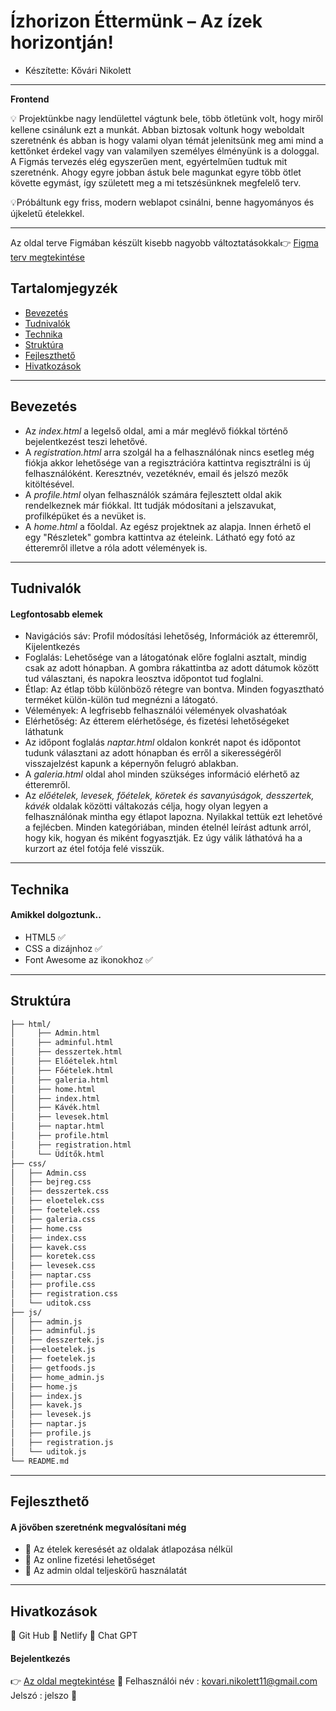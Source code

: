 # Ízhorizon Éttermünk – Az ízek horizontján!
- Készítette: Kővári Nikolett
---
**Frontend**

 
💡 Projektünkbe nagy lendülettel vágtunk bele, több ötletünk volt, hogy miről kellene csinálunk ezt a munkát.
Abban biztosak voltunk hogy weboldalt szeretnénk és abban is hogy valami olyan témát jelenitsünk meg ami mind a kettőnket érdekel vagy van valamilyen személyes élményünk is a dologgal. A Figmás tervezés elég egyszerűen ment, egyértelműen tudtuk mit szeretnénk. Ahogy egyre jobban ástuk bele magunkat egyre több ötlet követte egymást, így született meg a mi tetszésünknek megfelelő terv. 

💡Próbáltunk egy friss, modern weblapot csinálni, benne hagyományos és újkeletű ételekkel. 

---
Az oldal terve Figmában készült kisebb nagyobb változtatásokkal👉 [Figma terv megtekintése](https://www.figma.com/design/ipdP2BYytD8pvShEUWwQOF/Projekt?node-id=0-1&p=f&t=Wqw4hQMBFSGBfEpm-0)

## Tartalomjegyzék
- [Bevezetés](#Bevezetés)
- [Tudnivalók](#Tudnivalók)
- [Technika](#Technika)
- [Struktúra](#Struktúra)
- [Fejleszthető](#Fejleszthető)
- [Hivatkozások](#hivatkozások)

---
## Bevezetés
- Az *index.html* a legelső oldal, ami a már meglévő fiókkal történő bejelentkezést teszi lehetővé.  
- A *registration.html* arra szolgál
ha a felhasználónak nincs esetleg még fiókja akkor lehetősége van a regisztrációra kattintva regisztrálni is új felhasználóként. 
Keresztnév, vezetéknév, email és jelszó mezők kitöltésével.
- A *profile.html* olyan felhasználók számára fejlesztett oldal akik rendelkeznek már fiókkal. Itt tudják módosítani a jelszavukat, profilképüket és a nevüket is.
- A *home.html* a főoldal. Az egész projektnek az alapja. Innen érhető el egy "Részletek" gombra kattintva az ételeink. Látható egy fotó az étteremről illetve a róla adott vélemények is.
---
## Tudnivalók
#### Legfontosabb elemek
- Navigációs sáv: Profil módosítási lehetőség, Információk az étteremről, Kijelentkezés  
-  Foglalás: Lehetősége van a látogatónak előre foglalni asztalt, mindig csak az adott hónapban. A gombra rákattintba az adott dátumok között tud választani, és napokra leosztva időpontot tud foglalni.
-  Étlap: Az étlap több különböző rétegre van bontva. Minden fogyasztható terméket külön-külön tud megnézni a látogató.
-  Vélemények: A legfrisebb felhasználói vélemények olvashatóak
-  Elérhetőség: Az étterem elérhetősége, és fizetési lehetőségeket láthatunk
-  Az időpont foglalás *naptar.html* oldalon konkrét napot és időpontot tudunk választani az adott hónapban és erről a sikerességéről visszajelzést kapunk a képernyőn felugró ablakban.
- A *galeria.html* oldal ahol minden szükséges információ elérhető az étteremről.
- Az *előételek, levesek, főételek, köretek és savanyúságok, desszertek, kávék* oldalak közötti váltakozás célja, hogy olyan legyen a felhasználónak mintha egy étlapot lapozna. Nyilakkal tettük ezt lehetővé a fejlécben. Minden kategóriában, minden ételnél leírást adtunk arról, hogy kik,
hogyan és miként fogyasztják. Ez úgy válik láthatóvá ha a kurzort az étel
fotója felé visszük.
 ---
## Technika
#### Amikkel dolgoztunk..
 - HTML5 ✅
 - CSS a dizájnhoz ✅
 - Font Awesome az ikonokhoz ✅
 ---
## Struktúra
```markdown
├── html/
│     ├── Admin.html
│     ├── adminful.html
│     ├── desszertek.html
│     ├── Előételek.html
│     ├── Főételek.html
│     ├── galeria.html
│     ├── home.html
│     ├── index.html
│     ├── Kávék.html
│     ├── levesek.html
│     ├── naptar.html
│     ├── profile.html
│     ├── registration.html
│     └── Üdítők.html
├── css/
│   ├── Admin.css
│   ├── bejreg.css
│   ├── desszertek.css
│   ├── eloetelek.css
│   ├── foetelek.css
│   ├── galeria.css
│   ├── home.css
│   ├── index.css
│   ├── kavek.css
│   ├── koretek.css
│   ├── levesek.css
│   ├── naptar.css
│   ├── profile.css
│   ├── registration.css
│   └── uditok.css
├── js/
│   ├── admin.js
│   ├── adminful.js
│   ├── desszertek.js
│   ├──eloetelek.js
│   ├── foetelek.js
│   ├── getfoods.js
│   ├── home_admin.js
│   ├── home.js
│   ├── index.js
│   ├── kavek.js
│   ├── levesek.js
│   ├── naptar.js
│   ├── profile.js
│   ├── registration.js
│   └── uditok.js
└── README.md
```

---
 ## Fejleszthető
 #### A jövőben szeretnénk megvalósítani még
- 🌟 Az ételek keresését az oldalak átlapozása nélkül
- 🌟 Az online fizetési lehetőséget 
- 🌟 Az admin oldal teljeskörű használatát
 ---
## Hivatkozások

🔗  Git Hub
🔗 Netlify
🔗  Chat GPT

 #### Bejelentkezés
👉 [Az oldal megtekintése](https://izhorizon.netlify.app)
 🏒 Felhasználói név : kovari.nikolett11@gmail.com
    Jelszó : jelszo
 🏒



